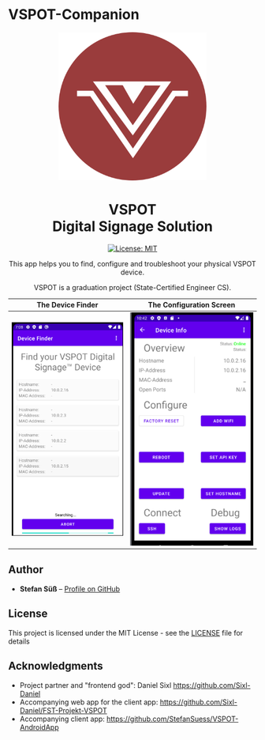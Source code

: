 # VSPOT-Companion

<div align="center">
<img src="https://raw.githubusercontent.com/Sixl-Daniel/FST-Projekt-VSPOT/master/public/media/branding/logo.png" width="300" height="300">
<h1>VSPOT<br>Digital Signage Solution</h1>
<p>
  
[![License: MIT](https://img.shields.io/badge/License-MIT-yellow.svg)](https://opensource.org/licenses/MIT)

</p>
<p>This app helps you to find, configure and troubleshoot your physical VSPOT device.</p>
<p>VSPOT is a graduation project (State-Certified Engineer CS).</p>
</div>

|The Device Finder|The Configuration Screen|
|-----------------|------------------------|
|<img src="https://raw.githubusercontent.com/StefanSuess/VSPOT-Companion/master/blob/device_finder.png">|<img src="https://raw.githubusercontent.com/StefanSuess/VSPOT-Companion/master/blob/device_configuration_screen.png">


## Author

* **Stefan Süß** – [Profile on GitHub](https://github.com/StefanSuess)

## License
This project is licensed under the MIT License - see the [LICENSE](LICENSE) file for details

## Acknowledgments
* Project partner and "frontend god": Daniel Sixl https://github.com/Sixl-Daniel
* Accompanying web app for the client app: https://github.com/Sixl-Daniel/FST-Projekt-VSPOT
* Accompanying client app: https://github.com/StefanSuess/VSPOT-AndroidApp
